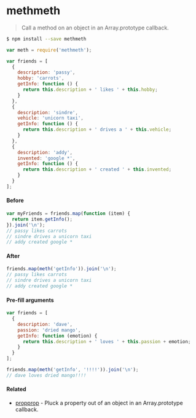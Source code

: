 # methmeth
> Call a method on an object in an Array.prototype callback.


```sh
$ npm install --save methmeth
```
```js
var meth = require('methmeth');

var friends = [
  {
    description: 'passy',
    hobby: 'carrots',
    getInfo: function () {
      return this.description + ' likes ' + this.hobby;
    }
  },
  {
    description: 'sindre',
    vehicle: 'unicorn taxi',
    getInfo: function () {
      return this.description + ' drives a ' + this.vehicle;
    }
  },
  {
    description: 'addy',
    invented: 'google *',
    getInfo: function () {
      return this.description + ' created ' + this.invented;
    }
  }
];
```

#### Before
```js
var myFriends = friends.map(function (item) {
  return item.getInfo();
}).join('\n');
// passy likes carrots
// sindre drives a unicorn taxi
// addy created google *
```

#### After
```js
friends.map(meth('getInfo')).join('\n');
// passy likes carrots
// sindre drives a unicorn taxi
// addy created google *
```

#### Pre-fill arguments
```js
var friends = [
  {
    description: 'dave',
    passion: 'dried mango',
    getInfo: function (emotion) {
      return this.description + ' loves ' + this.passion + emotion;
    }
  }
];

friends.map(meth('getInfo', '!!!!')).join('\n');
// dave loves dried mango!!!!
```

#### Related

- [propprop](https://github.com/stephenplusplus/propprop) - Pluck a property out of an object in an Array.prototype callback.
